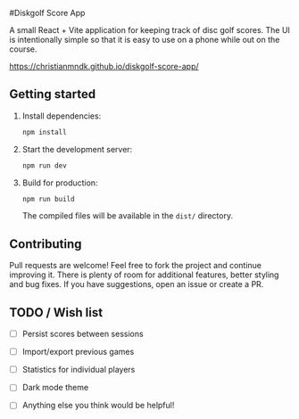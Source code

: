 #Diskgolf Score App

A small React + Vite application for keeping track of disc golf scores. The UI is intentionally simple so that it is easy to use on a phone while out on the course.

https://christianmndk.github.io/diskgolf-score-app/

## Getting started

1. Install dependencies:
   ```bash
   npm install
   ```
2. Start the development server:
   ```bash
   npm run dev
   ```
3. Build for production:
   ```bash
   npm run build
   ```
   The compiled files will be available in the `dist/` directory.

## Contributing

Pull requests are welcome! Feel free to fork the project and continue improving it. There is plenty of room for additional features, better styling and bug fixes. If you have suggestions, open an issue or create a PR.

## TODO / Wish list

- [ ] Persist scores between sessions
- [ ] Import/export previous games
- [ ] Statistics for individual players
- [ ] Dark mode theme
- [ ] Anything else you think would be helpful!

